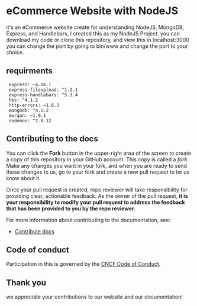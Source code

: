 # eCommerce Website with NodeJS

it's an eCommerce website create for understanding NodeJS, MongoDB, Express, and Handlebars, I created this as my NodeJS Project. you can download my code or clone this repository, and view this in localhost:3000 you can change the port by going to bin/www and change the port to your choice.

## requirments

```node
 express: ~4.16.1
 express-fileupload: ^1.2.1
 express-handlebars: ^5.3.4
 hbs: ^4.1.2
 http-errors: ~1.6.3
 mongodb: ^4.1.2
 morgan: ~1.9.1
 nodemon: ^2.0.12
```


## Contributing to the docs

You can click the **Fork** button in the upper-right area of the screen to create a copy of this repository in your GitHub account. This copy is called a _fork_. Make any changes you want in your fork, and when you are ready to send those changes to us, go to your fork and create a new pull request to let us know about it.

Once your pull request is created,  repo reviewer will take responsibility for providing clear, actionable feedback. As the owner of the pull request, **it is your responsibility to modify your pull request to address the feedback that has been provided to you by the repo reviewer.**

For more information about contributing to the documentation, see:

- [Contribute docs](https://github.com/itsMeShon/eCommerce/CONTRIBUTION.md)


## Code of conduct

Participation in this is governed by the [CNCF Code of Conduct](https://github.com/cncf/foundation/blob/master/code-of-conduct.md).

## Thank you

 we appreciate your contributions to our website and our documentation!

